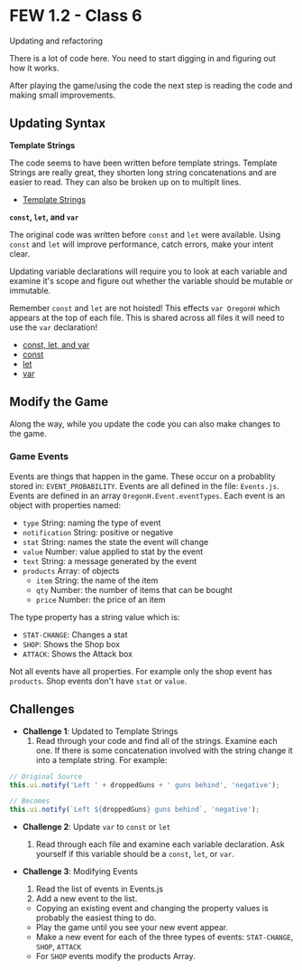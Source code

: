 # FEW 1.2 - Class 6 

Updating and refactoring 

There is a lot of code here. You need to start digging in and figuring out how it works. 

After playing the game/using the code the next step is reading the code and making small improvements. 

## Updating Syntax

**Template Strings**

The code seems to have been written before template strings. Template Strings are really great, they shorten long string concatenations and are easier to read. They can also be broken up on to multiplt lines.

- [Template Strings](https://developer.mozilla.org/en-US/docs/Web/JavaScript/Reference/Template_literals)

**`const`, `let`, and `var`**

The original code was written before `const` and `let` were available. Using `const` and `let` will improve performance, catch errors, make your intent clear.

Updating variable declarations will require you to look at each variable and examine it's scope and figure out whether the variable should be mutable or immutable.

Remember `const` and `let` are not hoisted! This effects `var OregonH` which appears at the top of each file. This is shared across all files it will need to use the `var` declaration!

- [const, let, and var](https://hackernoon.com/js-var-let-or-const-67e51dbb716f)
- [const](https://developer.mozilla.org/en-US/docs/Web/JavaScript/Reference/Statements/const)
- [let](https://developer.mozilla.org/en-US/docs/Web/JavaScript/Reference/Statements/let)
- [var](https://developer.mozilla.org/en-US/docs/Web/JavaScript/Reference/Statements/var)

## Modify the Game 

Along the way, while you update the code you can also make changes to the game. 

### Game Events 

Events are things that happen in the game. These occur on a probablity stored in: `EVENT_PROBABILITY`. Events are all defined in the file: `Events.js`. Events are defined in an array `OregonH.Event.eventTypes`. Each event is an object with properties named: 

- `type` String: naming the type of event
- `notification` String: positive or negative
- `stat` String: names the state the event will change
- `value` Number: value applied to stat by the event
- `text` String: a message generated by the event
- `products` Array: of objects 
  - `item` String: the name of the item
  - `qty` Number: the number of items that can be bought
  - `price` Number: the price of an item

The type property has a string value which is:

- `STAT-CHANGE`: Changes a stat
- `SHOP`: Shows the Shop box
- `ATTACK`: Shows the Attack box

Not all events have all properties. For example only the shop event has `products`. Shop events don't have `stat` or `value`. 

## Challenges 

- **Challenge 1**: Updated to Template Strings
  1. Read through your code and find all of the strings. Examine each one. If there is some concatenation involved with the string change it into a template string. For example: 
  
```JavaScript
// Original Source
this.ui.notify('Left ' + droppedGuns + ' guns behind', 'negative');

// Becomes
this.ui.notify(`Left ${droppedGuns} guns behind`, 'negative');
```

- **Challenge 2**: Update `var` to `const` or `let`
  1. Read through each file and examine each variable declaration. Ask yourself if this variable should be a `const`, `let`, or `var`. 

- **Challenge 3**: Modifying Events
  1. Read the list of events in Events.js
  2. Add a new event to the list. 
    - Copying an existing event and changing the property values is probably the easiest thing to do.  
    - Play the game until you see your new event appear. 
    - Make a new event for each of the three types of events: `STAT-CHANGE`, `SHOP`, `ATTACK`
    - For `SHOP` events modify the products Array.

  